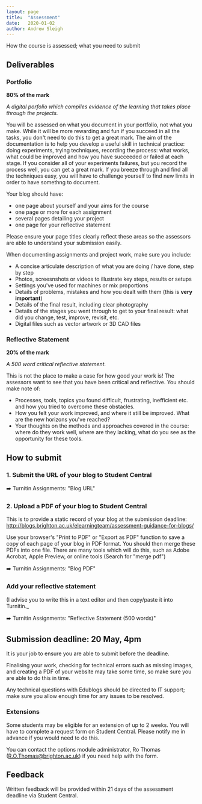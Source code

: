 ```yaml
---
layout: page
title:  "Assessment"
date:   2020-01-02
author: Andrew Sleigh
---
```


How the course is assessed; what you need to submit

<!--more-->

## Deliverables

### Portfolio

**80% of the mark**

*A digital porfolio which compiles evidence of the learning that takes place through the projects.*

You will be assessed on what you document in your portfolio, not what you make. While it will be more rewarding and fun if you succeed in all the tasks, you don't need to do this to get a great mark. The aim of the documentation is to help you develop a useful skill in technical practice: doing experiments, trying techniques, recording the process: what works, what could be improved and how you have succeeded or failed at each stage. If you consider all of your experiments failures, but you record the process well, you can get a great mark. If you breeze through and find all the techniques easy, you will have to challenge yourself to find new limits in order to have somethng to document.

Your blog should have: 
* one page about yourself and your aims for the course
* one page or more for each assignment
* several pages detailing your project
* one page for your reflective statement

Please ensure your page titles clearly reflect these areas so the assessors are able to understand your submission easily.

When documenting assignments and project work, make sure you include:

* A concise articulate description of what you are doing / have done, step by step
* Photos, screesnshots or videos to illustrate key steps, results or setups
* Settings you've used for machines or mix proportions
* Details of problems, mistakes and how you dealt with them (this is **very important**)
* Details of the final result, including clear photography
* Details of the stages you went through to get to your final result: what did you change, test, improve, revisit, etc.
* Digital files such as vector artwork or 3D CAD files


### Reflective Statement

**20% of the mark**

*A 500 word critical reflective statement.*

This is not the place to make a case for how good your work is! The assessors want to see that you have been critical and reflective. You should make note of:

* Processes, tools, topics you found difficult, frustrating, inefficient etc. and how you tried to overcome these obstacles.
* How you felt your work improved, and where it still be improved. What are the new horizons you've reached?
* Your thoughts on the methods and approaches covered in the course: where do they work well, where are they lacking, what do you see as the opportunity for these tools. 


## How to submit

### 1. Submit the URL of your blog to Student Central

:arrow_right: Turnitin Assignments: "Blog URL"


### 2. Upload a PDF of your blog to Student Central

This is to provide a static record of your blog at the submission deadline: <http://blogs.brighton.ac.uk/elearningteam/assessment-guidance-for-blogs/> 

Use your browser's "Print to PDF" or "Export as PDF" function to save a copy of each page of your blog in PDF format. You should then merge these PDFs into one file. There are many tools which will do this, such as Adobe Acrobat, Apple Preview, or online tools (Search for "merge pdf")

:arrow_right: Turnitin Assignments: "Blog PDF"


### Add your reflective statement

(I advise you to write this in a text editor and then copy/paste it into Turnitin._

:arrow_right: Turnitin Assignments: "Reflective Statement (500 words)"


## Submission deadline: 20 May, 4pm

It is your job to ensure you are able to submit before the deadline. 

Finalising your work, checking for technical errors such as missing images, and creating a PDF of your website may take some time, so make sure you are able to do this in time.

Any technical questions with Edublogs should be directed to IT support; make sure you allow enough time for any issues to be resolved.


### Extensions

Some students may be eligible for an extension of up to 2 weeks. You will have to complete a request form on Student Central. Please notify me in advance if you would need to do this. 

You can contact the options module administrator, Ro Thomas (R.O.Thomas@brighton.ac.uk) if you need help with the form.


## Feedback

Written feedback will be provided within 21 days of the assessment deadline via Student Central.
